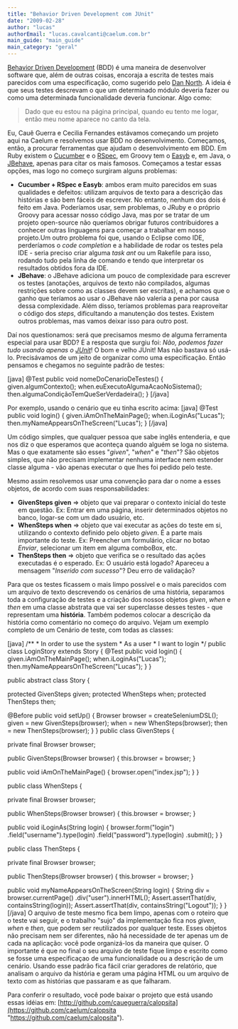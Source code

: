 ```yaml
---
title: "Behavior Driven Development com JUnit"
date: "2009-02-28"
author: "lucas"
authorEmail: "lucas.cavalcanti@caelum.com.br"
main_guide: "main_guide"
main_category: "geral"
---
```


[Behavior Driven Development](http://en.wikipedia.org/wiki/Behavior_Driven_Development) (BDD) é uma maneira de desenvolver software que, além de outras coisas, encoraja a escrita de testes mais parecidos com uma especificação, como sugerido pelo [Dan North](http://dannorth.net/introducing-bdd "Dan North"). A ideia é que seus testes descrevam o que um determinado módulo deveria fazer ou como uma determinada funcionalidade deveria funcionar. Algo como:

> Dado que eu estou na página principal, quando eu tento me logar, então meu nome aparece no canto da tela.

Eu, Cauê Guerra e Cecilia Fernandes estávamos começando um projeto aqui na Caelum e resolvemos usar BDD no desenvolvimento. Começamos, então, a procurar ferramentas que ajudam o desenvolvimento em BDD. Em Ruby existem o [Cucumber](http://cukes.info/ "Cucumber") e o [RSpec](http://rspec.info/ "RSpec"), em Groovy tem o [Easyb](http://easyb.org/ "easyb") e, em Java, o [JBehave](http://jbehave.org/ "JBehave"), apenas para citar os mais famosos. Começamos a testar essas opções, mas logo no começo surgiram alguns problemas:

- **Cucumber + RSpec e Easyb**: ambos eram muito parecidos em suas qualidades e defeitos: utilizam arquivos de texto para a descrição das histórias e são bem fáceis de escrever. No entanto, nenhum dos dois é feito em Java. Poderíamos usar, sem problemas, o JRuby e o próprio Groovy para acessar nosso código Java, mas por se tratar de um projeto open-source não queríamos obrigar futuros contribuidores a conhecer outras linguagens para começar a trabalhar em nosso projeto.Um outro problema foi que, usando o Eclipse como IDE, perderíamos o _code completion_ e a habilidade de rodar os testes pela IDE - seria preciso criar alguma _task ant_ ou um Rakefile para isso, rodando tudo pela linha de comando e tendo que interpretar os resultados obtidos fora da IDE.
- **JBehave**: o JBehave adiciona um pouco de complexidade para escrever os testes (anotações, arquivos de texto não compilados, algumas restrições sobre como as classes devem ser escritas), e achamos que o ganho que teríamos ao usar o JBehave não valeria a pena por causa dessa complexidade. Além disso, teríamos problemas para reaproveitar o código dos _steps_, dificultando a manutenção dos testes. Existem outros problemas, mas vamos deixar isso para outro post.

Daí nos questionamos: será que precisamos mesmo de alguma ferramenta especial para usar BDD? E a resposta que surgiu foi: _Não, podemos fazer tudo usando apenas o [JUnit](http://www.junit.org/ "JUnit")_! O bom e velho JUnit! Mas não bastava só usá-lo. Precisávamos de um jeito de organizar como uma especificação. Então pensamos e chegamos no seguinte padrão de testes:

\[java\] @Test public void nomeDoCenarioDeTestes() { given.algumContexto(); when.euExecutoAlgumaAcaoNoSistema(); then.algumaCondiçãoTemQueSerVerdadeira(); } \[/java\]

Por exemplo, usando o cenário que eu tinha escrito acima: \[java\] @Test public void login() { given.iAmOnTheMainPage(); when.iLoginAs("Lucas"); then.myNameAppearsOnTheScreen("Lucas"); } \[/java\]

Um código simples, que qualquer pessoa que sabe inglês entenderia, e que nos diz o que esperamos que aconteça quando alguém se loga no sistema. Mas o que exatamente são esses "_given_", "_when_" e "_then_"? São objetos simples, que não precisam implementar nenhuma interface nem estender classe alguma - vão apenas executar o que lhes foi pedido pelo teste.

Mesmo assim resolvemos usar uma convenção para dar o nome a esses objetos, de acordo com suas responsabilidades:

- **GivenSteps given** => objeto que vai preparar o contexto inicial do teste em questão. Ex: Entrar em uma página, inserir determinados objetos no banco, logar-se com um dado usuário, etc.
- **WhenSteps when** => objeto que vai executar as ações do teste em si, utilizando o contexto definido pelo objeto _given_. É a parte mais importante do teste. Ex: Preencher um formulário, clicar no botao _Enviar_, selecionar um item em alguma comboBox, etc.
- **ThenSteps then** => objeto que verifica se o resultado das ações executadas é o esperado. Ex: O usuário está logado? Apareceu a mensagem "_Inserido com sucesso_"? Deu erro de validação?

Para que os testes ficassem o mais limpo possível e o mais parecidos com um arquivo de texto descrevendo os cenários de uma história, separamos toda a configuração de testes e a criação dos nossos objetos _given_, _when_ e _then_ em uma classe abstrata que vai ser superclasse desses testes - que representam uma **história**. Também podemos colocar a descrição da história como comentário no começo do arquivo. Vejam um exemplo completo de um Cenário de teste, com todas as classes:

\[java\] /\*\* \* In order to use the system \* As a user \* I want to login \*/ public class LoginStory extends Story { @Test public void login() { given.iAmOnTheMainPage(); when.iLoginAs("Lucas"); then.myNameAppearsOnTheScreen("Lucas"); } }

public abstract class Story {

protected GivenSteps given; protected WhenSteps when; protected ThenSteps then;

@Before public void setUp() { Browser browser = createSeleniumDSL(); given = new GivenSteps(browser); when = new WhenSteps(browser); then = new ThenSteps(browser); } } public class GivenSteps {

private final Browser browser;

public GivenSteps(Browser browser) { this.browser = browser; }

public void iAmOnTheMainPage() { browser.open("index.jsp"); } }

public class WhenSteps {

private final Browser browser;

public WhenSteps(Browser browser) { this.browser = browser; }

public void iLoginAs(String login) { browser.form("login") .field("username").type(login) .field("password").type(login) .submit(); } }

public class ThenSteps {

private final Browser browser;

public ThenSteps(Browser browser) { this.browser = browser; }

public void myNameAppearsOnTheScreen(String login) { String div = browser.currentPage() .div("user").innerHTML(); Assert.assertThat(div, containsString(login)); Assert.assertThat(div, containsString("Logout")); } } \[/java\] O arquivo de teste mesmo fica bem limpo, apenas com o roteiro que o teste vai seguir, e o trabalho "sujo" da implementação fica nos _given_, _when_ e _then_, que podem ser reutilizados por qualquer teste. Esses objetos não precisam nem ser diferentes, não há necessidade de ter apenas um de cada na aplicação: você pode organizá-los da maneira que quiser. O importante é que no final o seu arquivo de teste fique limpo e escrito como se fosse uma especificaçao de uma funcionalidade ou a descrição de um cenário. Usando esse padrão fica fácil criar geradores de relatório, que analisam o arquivo da história e geram uma página HTML ou um arquivo de texto com as histórias que passaram e as que falharam.

Para conferir o resultado, você pode baixar o projeto que está usando essas idéias em: [http://github.com/caueguerra/calopsita](https://github.com/caelum/calopsita "https://github.com/caelum/calopsita").
